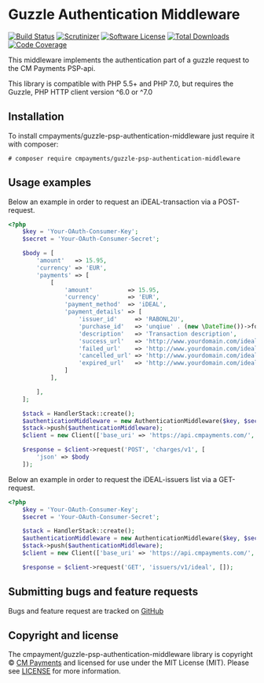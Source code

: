 Guzzle Authentication Middleware
=============

[![Build Status][badge-build]][build]
[![Scrutinizer][badge-quality]][quality]
[![Software License][badge-license]][license]
[![Total Downloads][badge-downloads]][downloads]
[![Code Coverage][badge-coverage]][coverage]

This middleware implements the authentication part of a guzzle request to the CM Payments PSP-api.

This library is compatible with PHP 5.5+ and PHP 7.0, but requires the Guzzle, PHP HTTP client version ^6.0 or ^7.0

## Installation

To install cmpayments/guzzle-psp-authentication-middleware just require it with composer:
```
# composer require cmpayments/guzzle-psp-authentication-middleware
```


## Usage examples

Below an example in order to request an iDEAL-transaction via a POST-request.

```php
<?php
    $key = 'Your-OAuth-Consumer-Key';
    $secret = 'Your-OAuth-Consumer-Secret';

    $body = [
        'amount'   => 15.95,
        'currency' => 'EUR',
        'payments' => [
            [
                'amount'          => 15.95,
                'currency'        => 'EUR',
                'payment_method'  => 'iDEAL',
                'payment_details' => [
                    'issuer_id'     => 'RABONL2U',
                    'purchase_id'   => 'unqiue' . (new \DateTime())->format('YmdHis'),
                    'description'   => 'Transaction description',
                    'success_url'   => 'http://www.yourdomain.com/ideal/success',
                    'failed_url'    => 'http://www.yourdomain.com/ideal/failed',
                    'cancelled_url' => 'http://www.yourdomain.com/ideal/cancelled',
                    'expired_url'   => 'http://www.yourdomain.com/ideal/expired'
                ]
            ],

        ],
    ];

    $stack = HandlerStack::create();
    $authenticationMiddleware = new AuthenticationMiddleware($key, $secret);
    $stack->push($authenticationMiddleware);
    $client = new Client(['base_uri' => 'https://api.cmpayments.com/', 'handler' => $stack]);

    $response = $client->request('POST', 'charges/v1', [
        'json' => $body
    ]);
```

Below an example in order to request the iDEAL-issuers list via a GET-request.

```php
<?php
    $key = 'Your-OAuth-Consumer-Key';
    $secret = 'Your-OAuth-Consumer-Secret';

    $stack = HandlerStack::create();
    $authenticationMiddleware = new AuthenticationMiddleware($key, $secret);
    $stack->push($authenticationMiddleware);
    $client = new Client(['base_uri' => 'https://api.cmpayments.com/', 'handler' => $stack]);

    $response = $client->request('GET', 'issuers/v1/ideal', []);
```



## Submitting bugs and feature requests

Bugs and feature request are tracked on [GitHub](https://github.com/cmpayments/guzzle-psp-authentication-middleware/issues)

## Copyright and license

The cmpayment/guzzle-psp-authentication-middleware library is copyright © [CM Payments](https://cmpayments.com/) and licensed for use under the MIT License (MIT). Please see [LICENSE][] for more information.

[badge-build]: https://img.shields.io/travis/cmpayments/guzzle-psp-authentication-middleware.svg?style=flat-square
[badge-quality]: https://img.shields.io/scrutinizer/g/cmpayments/guzzle-psp-authentication-middleware.svg?style=flat-square
[badge-license]: https://img.shields.io/badge/license-MIT-brightgreen.svg?style=flat-square
[badge-downloads]: https://img.shields.io/packagist/dt/cmpayments/guzzle-psp-authentication-middleware.svg?style=flat-square
[badge-coverage]: https://scrutinizer-ci.com/g/cmpayments/guzzle-psp-authentication-middleware/badges/coverage.png?b=master

[license]: https://github.com/cmpayments/guzzle-psp-authentication-middleware/blob/master/LICENSE
[build]: https://travis-ci.org/cmpayments/guzzle-psp-authentication-middleware
[quality]: https://scrutinizer-ci.com/g/cmpayments/guzzle-psp-authentication-middleware/
[coverage]: https://scrutinizer-ci.com/g/cmpayments/guzzle-psp-authentication-middleware/?branch=master
[downloads]: https://packagist.org/packages/cmpayments/guzzle-psp-authentication-middleware


